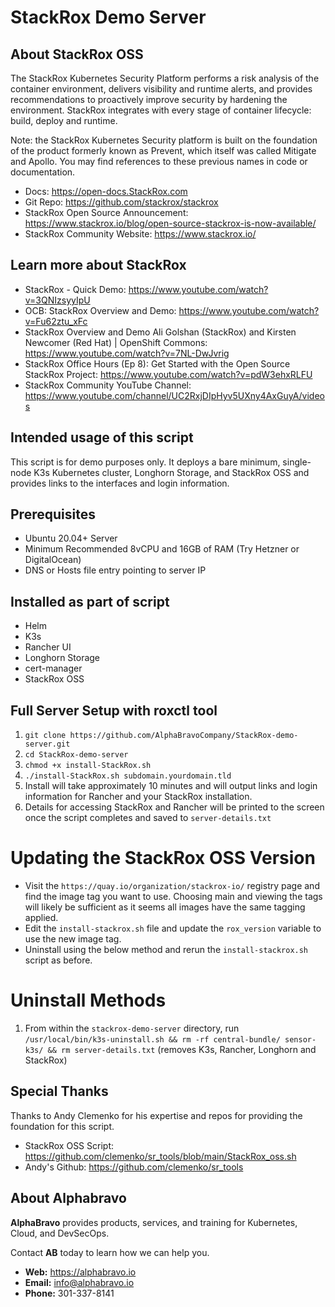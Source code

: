 # StackRox Demo Server

## About StackRox OSS

The StackRox Kubernetes Security Platform performs a risk analysis of the container environment, delivers visibility and runtime alerts, and provides recommendations to proactively improve security by hardening the environment. StackRox integrates with every stage of container lifecycle: build, deploy and runtime.

Note: the StackRox Kubernetes Security platform is built on the foundation of the product formerly known as Prevent, which itself was called Mitigate and Apollo. You may find references to these previous names in code or documentation.

- Docs: https://open-docs.StackRox.com
- Git Repo: https://github.com/stackrox/stackrox
- StackRox Open Source Announcement: https://www.stackrox.io/blog/open-source-stackrox-is-now-available/
- StackRox Community Website: https://www.stackrox.io/

## Learn more about StackRox

- StackRox - Quick Demo: https://www.youtube.com/watch?v=3QNIzsyyIpU
- OCB: StackRox Overview and Demo: https://www.youtube.com/watch?v=Fu62ztu_xFc
- StackRox Overview and Demo Ali Golshan (StackRox) and Kirsten Newcomer (Red Hat) | OpenShift Commons: https://www.youtube.com/watch?v=7NL-DwJvrig
- StackRox Office Hours (Ep 8): Get Started with the Open Source StackRox Project: https://www.youtube.com/watch?v=pdW3ehxRLFU
- StackRox Community YouTube Channel: https://www.youtube.com/channel/UC2RxjDIpHyv5UXny4AxGuyA/videos 

## Intended usage of this script

This script is for demo purposes only. It deploys a bare minimum, single-node K3s Kubernetes cluster, Longhorn Storage, and StackRox OSS and provides links to the interfaces and login information.

## Prerequisites
- Ubuntu 20.04+ Server
- Minimum Recommended 8vCPU and 16GB of RAM (Try Hetzner or DigitalOcean)
- DNS or Hosts file entry pointing to server IP

## Installed as part of script

- Helm
- K3s
- Rancher UI
- Longhorn Storage
- cert-manager
- StackRox OSS

## Full Server Setup with roxctl tool

1. `git clone https://github.com/AlphaBravoCompany/StackRox-demo-server.git`
2. `cd StackRox-demo-server`
3. `chmod +x install-StackRox.sh`
4. `./install-StackRox.sh subdomain.yourdomain.tld`
5. Install will take approximately 10 minutes and will output links and login information for Rancher and your StackRox installation.
6. Details for accessing StackRox and Rancher will be printed to the screen once the script completes and saved to `server-details.txt`

# Updating the StackRox OSS Version

- Visit the `https://quay.io/organization/stackrox-io/` registry page and find the image tag you want to use. Choosing main and viewing the tags will likely be sufficient as it seems all images have the same tagging applied.
- Edit the `install-stackrox.sh` file and update the `rox_version` variable to use the new image tag.
- Uninstall using the below method and rerun the `install-stackrox.sh` script as before.

# Uninstall Methods

1. From within the `stackrox-demo-server` directory, run `/usr/local/bin/k3s-uninstall.sh && rm -rf central-bundle/ sensor-k3s/ && rm server-details.txt` (removes K3s, Rancher, Longhorn and StackRox)

## Special Thanks

Thanks to Andy Clemenko for his expertise and repos for providing the foundation for this script.

- StackRox OSS Script: https://github.com/clemenko/sr_tools/blob/main/StackRox_oss.sh
- Andy's Github: https://github.com/clemenko/sr_tools

## About Alphabravo

**AlphaBravo** provides products, services, and training for Kubernetes, Cloud, and DevSecOps.

Contact **AB** today to learn how we can help you.

* **Web:** https://alphabravo.io
* **Email:** info@alphabravo.io
* **Phone:** 301-337-8141
